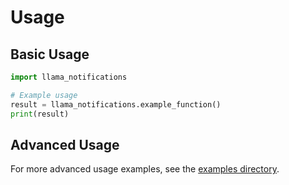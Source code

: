 # Usage

## Basic Usage

```python
import llama_notifications

# Example usage
result = llama_notifications.example_function()
print(result)
```

## Advanced Usage

For more advanced usage examples, see the [examples directory](../examples/).
